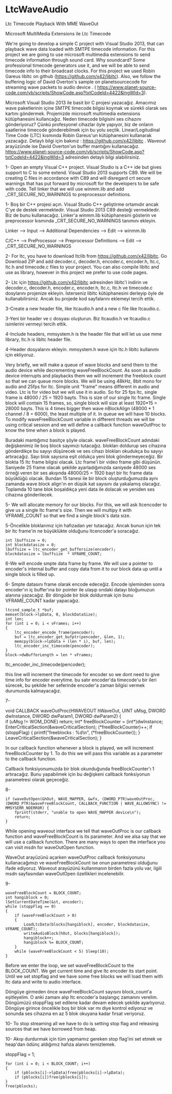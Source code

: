 # LtcWaveAudio
Ltc Timecode Playback With MME WaveOut

Microsoft MultiMedia Extensions ile Ltc Timecode 

We're going to develop a simple C project with Visual Studio 2013, that can playback wave data loaded with SMTPE timecode information. For this project we are going to use microsoft multimedia extensions to send timecode information through sound card. Why soundcard? Some professional timecode generators use it, and we will be able to send timecode info to their broadcast clocks. For this project we used Robin Gareus libltc on github (https://github.com/x42/libltc). Also, we follow the buffering logic of David Overton's sample on planetsourcecode for streaming wave packets to audio device . ( https://www.planet-source-code.com/vb/scripts/ShowCode.asp?txtCodeId=4422&lngWId=3). 

Microsoft Visual Studio 2013 ile basit bir C projesi yazacağız. Amacımız wave paketlerinin içine SMTPE timecode bilgisi koymak ve sürekli olarak ses kartını göndermek. Projemizde  microsoft multimedia extensions kütüphanesini kullancağız. Neden timecode bilgisini ses cihazını gönderiyoruz? Çünkü profesyonel cihazlar öyle yapıyor, biz de onların saatlerine timecode gönderebilmek için bu yolu seçtik. Linear/Logitudinal Time Code (LTC) kısmında Robin Gareus'un kütüphanesini kullanarak yazacağız. Detaylı bilgi için bakınız : https://github.com/x42/libltc . Waveout arayüzünde ise David Overton'un buffer mantığını kullanacağız. https://www.planet-source-code.com/vb/scripts/ShowCode.asp?txtCodeId=4422&lngWId=3 adresinden detaylı bilgi alabilirsiniz. 

1- Open an empty Visual C++ project. Visual Studio is a C++ ide but gives support to C to some extend. Visual Studio 2013 supports C89. We will be creating C files in accordance with C89 and will disregard crt secure warnings that has put forward by microsoft for the developers to be safe with code. Tell linker that we will use winmm.lib and add _CRT_SECURE_NO_WARNINGS to preprocessor definitions. 

1- Boş bir C++ projesi açın. Visual Studio C++ geliştirme ortamıdır ancak C'ye de destek vermektedir. Visual Studio 2013 C89 desteği vermektedir. Biz de bunu kullanacağız. Linker'a winmm.lib kütüphanesini gösterin ve preprocessor kısmında  _CRT_SECURE_NO_WARNINGS tanımını ekleyin.
 
Linker --> Input --> Additional Dependencies --> Edit --> winmm.lib
 
C/C++  --> PreProcessor --> Preprocessor Definitions --> Edit --> _CRT_SECURE_NO_WARNINGS

2- For ltc, you have to download ltclib from https://github.com/x42/libltc. Go Download ZIP  and add decoder.c,  decoder.h,  encoder.c,  encoder.h, ltc.c, ltc.h and timecode.c files to your project. You can also compile libltc and use as library, however in this project we prefer to use code pages.

2- Ltc için https://github.com/x42/libltc adresinden libltc'i indirin ve decoder.c,  decoder.h,  encoder.c,  encoder.h, ltc.c, ltc.h ve timecode.c dosylarını projenize ekleyin. İsterseniz libltc kütüphanesini derleyip öyle de kullanabilirsiniz. Ancak bu projede kod sayfalarını eklemeyi tercih ettik. 

3-Create a new header file, like ltcaudio.h and a new c file like ltcaudio.c. 

3-Yeni bir header ve c dosyası oluşturun. Biz ltcaudio.h ve ltcaudio.c isimlerini vermeyi tercih ettik. 
 
4-Include headers, mmsystem.h is the header file that will let us use mme library, ltc.h is libltc header file.

4-Header dosyalarını ekleyin. mmsystem.h wave için ltc.h libltc kullanımı için ekliyoruz.


Very briefly, we will make a queue of wave blocks and send them to the audio device while decrementing waveFreeBlockCount. As soon as audio device interrupts and playbacks them we will increment the freeblock count so that we can queue more blocks. We will be using 48kHz, 8bit mono for audio and 25fps for ltc. Simple unit "frame" means different in audio and video. Ltc is for video but we will use it in audio. So for 25 fps ltc, single frame is 48000 / 25 = 1920 bayts. This is size of our single ltc frame. Single block will contain 15 frames, so, single block will size at least 1920*15 = 28000 bayts. This is 4 times bigger then wave nBlockAlign (48000 * 1 channel / 8 = 6000),  the least multiple of it. In queue we will have 10 blocks. To modify waveFreeBlockCount variable in different threads we will be using critical session and we will define a callback function waveOutProc  to know the time when a block is played. 

Buradaki mantığımız basitçe şöyle olacak. waveFreeBlockCount adındaki değişkenimiz ile boş block sayımızı tutacağız. blokları doldurup ses cihazına gönderdikçe bu sayıyı düşürecek ve ses cihazı blokları okudukça bu sayıyı artıracağız. Sayı blok sayısına eşit oldukça yeni blok göndermeyeceğiz. Bir blokta 15 ltc frame bilgisi olacak. Ltc frame'i bir video frame gibi düşünün. Saniyede 25 frame olacak şekilde ayarladığımızda saniyede 48000 ses örneği veren bir ses akışında 48000/25 = 1920 bayt bir ltc frame data büyüklüğü olacak. Bundan 15 tanesi ile bir block oluşturduğumuzda aynı zamanda wave block align'ın en düşük kat sayısını da yakalamış olacağız. Toplamda 10 tane blok boşaldıkça yeni data ile dolacak ve yeniden ses cihazına gönderilecek.

5- We will allocate memory for our blocks. For this, we will ask ltcencoder to give us a single ltc frame's size. Then we will multipy it with VFRAME_COUNT so that we find a single block's data size.

5-Öncelikle bloklarımız için hafızadan yer tutacağız. Ancak bunun için tek bir ltc frame'in ne büyüklükte olduğunu ltcencoder'a soracağız. 

	int lbuffsize = 0;
	int blockdatasize = 0;
	lbuffsize = ltc_encoder_get_buffersize(encoder);
	blockdatasize = lbuffsize  * VFRAME_COUNT;

6-We will encode smpte data frame by frame. We will use a pointer to encoder's internal buffer and copy data from it to our block data up until a single block is filled up.

6- Smpte datasını frame olarak encode edeceğiz. Encode işleminden sonra encoder'ın iç buffer'ına bir pointer ile ulaşıp ondaki datayı bloğumuzun alanına yazacağız. Bir döngüde bir blok doldurmak için bunu VFRAME_COUNT kadar yapacağız. 

	ltcsnd_sample_t *buf;
	memset(block->lpData, 0, blockDataSize);
	int len;
	for (int i = 0; i < vFrames; i++)
	{
		ltc_encoder_encode_frame(pencoder);
		buf = ltc_encoder_get_bufptr(pencoder, &len, 1);		
		memcpy(block->lpData + (len * i), buf, len);
		ltc_encoder_inc_timecode(pencoder);
	}
	block->dwBufferLength = len * vFrames;

	
ltc_encoder_inc_timecode(pencoder); 

this line will increment the timecode for encoder so we dont need to give time info for encoder everytime. 
bu satır encoder'da timecode'u bir ileri sürecek, bu şekilde her seferinde encoder'a zaman bilgisi vermek durumunda kalmayacağız.


7- 

void CALLBACK waveOutProc(HWAVEOUT hWaveOut, UINT uMsg, DWORD dwInstance, DWORD dwParam1, DWORD dwParam2)
{	
	if (uMsg != WOM_DONE) return;
	int* freeBlockCounter = (int*)dwInstance;
	EnterCriticalSection(&waveCriticalSection);
	(*freeBlockCounter)++;
	if (stoppFlag)
	{
		printf("freeblocks : %d\n", (*freeBlockCounter));
	}
	LeaveCriticalSection(&waveCriticalSection);
}


In our callback function whenever a block is played, we will increment freeBlockCounter by 1. To do this we will pass this variable as a parameter to the callback function.

Callback fonksiyonumuzda bir blok okunduğunda freeBlockCounter'ı 1 artıracağız. Bunu yapabilmek için bu değişkeni callback fonksiyonun parametresi olarak geçeceğiz.

8-

	if (waveOutOpen(&hOut, WAVE_MAPPER, &wfx, (DWORD_PTR)waveOutProc, (DWORD_PTR)&waveFreeBlockCount, CALLBACK_FUNCTION | WAVE_ALLOWSYNC) != MMSYSERR_NOERROR) {
		fprintf(stderr, "unable to open WAVE_MAPPER device\n");
		return;
	}
	
While opening waveout interface we tell that waveOutProc is our callback function and waveFreeBlockCount is its parameter. And we alsa say that we will use a callback function. There are many ways to open the interface you can visit msdn for waveOutOpen function. 


WaveOut arayüzünü açarken waveOutProc callback fonksiyonunu kullanacağımızı ve waveFreeBlockCount ise onun parametresi olduğunu ifade ediyoruz. Waveout arayüzünü kullanmanın birden fazla yolu var, ilgili msdn sayfasından waveOutOpen özellikleri incelenebilir.

9-

	waveFreeBlockCount = BLOCK_COUNT;
	int hangiblock = 0;
	lSetCurrentDateTime(&st, encoder);
	while (stoppFlag == 0)
	{
		if (waveFreeBlockCount > 0)
		{
			LoadLtcData(blocks[hangiblock], encoder, blockdatasize, VFRAME_COUNT);
			writeAudioBlock(hOut, blocks[hangiblock]);
			hangiblock++;
			hangiblock %= BLOCK_COUNT;
		}
		while (waveFreeBlockCount < 5) Sleep(10);
	}
	
Before we enter the loop, we set waveFreeBlockCount to the BLOCK_COUNT. We get current time and give ltc encoder its start point. Until we set stopflag and we have some free blocks we will load them with ltc data and write to audio interface.

Döngüye girmeden önce waveFreeBlockCount sayısını block_count'a eşitleyelim. O anki zamanı alıp ltc encoder'a başlangıç zamanını verelim. Döngümüzü stoppFlag set edilene kadar devam edecek şekilde ayarlıyoruz. Döngüye girince öncelikle boş bir blok var mı diye kontrol ediyoruz ve sonunda ses cihazına en az 5 blok okuyana kadar fırsat veriyoruz.

10- To stop streaming all we have to do is setting stop flag and releasing sources that we have borrowed from heap.

10- Akışı durdurmak için tüm yapmamız gereken stop flag'ini set etmek ve heap'dan ödünç aldığımız hafıza alanını temizlemek.


stoppFlag = 1;

	for (int i = 0; i < BLOCK_COUNT; i++)
	{
		if (pblocks[i]->lpData)free(pblocks[i]->lpData);
		if (pblocks[i])free(pblocks[i]);		
	}
	free(pblocks);

